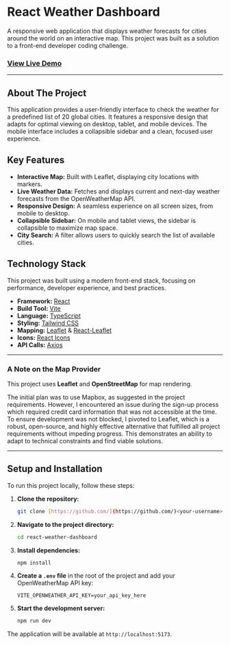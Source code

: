 # React Weather Dashboard

A responsive web application that displays weather forecasts for cities around the world on an interactive map. This project was built as a solution to a front-end developer coding challenge.

### [View Live Demo](https://lacctoff.github.io/react-weather-dashboard/)

---


## About The Project

This application provides a user-friendly interface to check the weather for a predefined list of 20 global cities. It features a responsive design that adapts for optimal viewing on desktop, tablet, and mobile devices. The mobile interface includes a collapsible sidebar and a clean, focused user experience.

## Key Features

* **Interactive Map:** Built with Leaflet, displaying city locations with markers.
* **Live Weather Data:** Fetches and displays current and next-day weather forecasts from the OpenWeatherMap API.
* **Responsive Design:** A seamless experience on all screen sizes, from mobile to desktop.
* **Collapsible Sidebar:** On mobile and tablet views, the sidebar is collapsible to maximize map space.
* **City Search:** A filter allows users to quickly search the list of available cities.

## Technology Stack

This project was built using a modern front-end stack, focusing on performance, developer experience, and best practices.

* **Framework:** [React](https://react.dev/)
* **Build Tool:** [Vite](https://vitejs.dev/)
* **Language:** [TypeScript](https://www.typescriptlang.org/)
* **Styling:** [Tailwind CSS](https://tailwindcss.com/)
* **Mapping:** [Leaflet](https://leafletjs.com/) & [React-Leaflet](https://react-leaflet.js.org/)
* **Icons:** [React Icons](https://react-icons.github.io/react-icons/)
* **API Calls:** [Axios](https://axios-http.com/)

---

### A Note on the Map Provider

This project uses **Leaflet** and **OpenStreetMap** for map rendering.

The initial plan was to use Mapbox, as suggested in the project requirements. However, I encountered an issue during the sign-up process which required credit card information that was not accessible at the time. To ensure development was not blocked, I pivoted to Leaflet, which is a robust, open-source, and highly effective alternative that fulfilled all project requirements without impeding progress. This demonstrates an ability to adapt to technical constraints and find viable solutions.

---

## Setup and Installation

To run this project locally, follow these steps:

1.  **Clone the repository:**
    ```sh
    git clone [https://github.com/](https://github.com/)<your-username>/react-weather-dashboard.git
    ```
2.  **Navigate to the project directory:**
    ```sh
    cd react-weather-dashboard
    ```
3.  **Install dependencies:**
    ```sh
    npm install
    ```
4.  **Create a `.env` file** in the root of the project and add your OpenWeatherMap API key:
    ```
    VITE_OPENWEATHER_API_KEY=your_api_key_here
    ```
5.  **Start the development server:**
    ```sh
    npm run dev
    ```

The application will be available at `http://localhost:5173`.